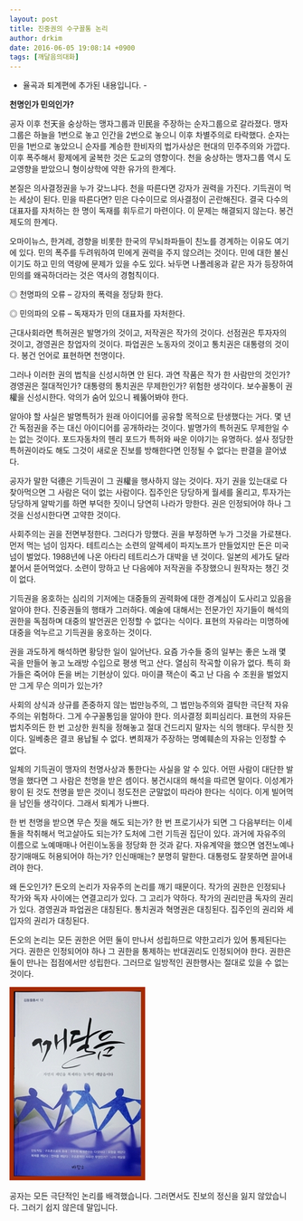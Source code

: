 ```yaml
---
layout: post
title: 진중권의 수구꼴통 논리
author: drkim
date: 2016-06-05 19:08:14 +0900
tags: [깨달음의대화]
---
```

- 율곡과 퇴계편에 추가된 내용입니다. -

  


**천명인가 민의인가?**

  


공자 이후 천天을 숭상하는 맹자그룹과 민民을 주장하는 순자그룹으로 갈라졌다. 맹자그룹은 하늘을 1번으로 놓고 인간을 2번으로 놓으니 이후 차별주의로 타락했다. 순자는 민을 1번으로 놓았으니 순자를 계승한 한비자의 법가사상은 현대의 민주주의와 가깝다. 이후 폭주해서 황제에게 굴복한 것은 도교의 영향이다. 천을 숭상하는 맹자그룹 역시 도교영향을 받았으니 형이상학에 약한 유가의 한계다. 

  


본질은 의사결정권을 누가 갖느냐다. 천을 따른다면 강자가 권력을 가진다. 기득권이 먹는 세상이 된다. 민을 따른다면? 민은 다수이므로 의사결정이 곤란해진다. 결국 다수의 대표자를 자처하는 한 명이 독재를 휘두르기 마련이다. 이 문제는 해결되지 않는다. 봉건제도의 한계다. 

  


오마이뉴스, 한겨레, 경향을 비롯한 한국의 무뇌좌파들이 친노를 경계하는 이유도 여기에 있다. 민의 폭주를 두려워하여 민에게 권력을 주지 않으려는 것이다. 민에 대한 불신이기도 하고 민의 역량에 문제가 있을 수도 있다. 놔두면 나폴레옹과 같은 자가 등장하여 민의를 왜곡하더라는 것은 역사의 경험칙이다. 

  


◎ 천명파의 오류 – 강자의 폭력을 정당화 한다.  
      
◎ 민의파의 오류 – 독재자가 민의 대표자를 자처한다. 

  


근대사회라면 특허권은 발명가의 것이고, 저작권은 작가의 것이다. 선점권은 투자자의 것이고, 경영권은 창업자의 것이다. 파업권은 노동자의 것이고 통치권은 대통령의 것이다. 봉건 언어로 표현하면 천명이다.

  


그러나 이러한 권의 법칙을 신성시하면 안 된다. 과연 작품은 작가 한 사람만의 것인가? 경영권은 절대적인가? 대통령의 통치권은 무제한인가? 위험한 생각이다. 보수꼴통이 권權을 신성시한다. 악의가 숨어 있으니 꿰뚫어봐야 한다. 

  


알아야 할 사실은 발명특허가 원래 아이디어를 공유할 목적으로 탄생했다는 거다. 몇 년간 독점권을 주는 대신 아이디어를 공개하라는 것이다. 발명가의 특허권도 무제한일 수는 없는 것이다. 포드자동차의 헨리 포드가 특허와 싸운 이야기는 유명하다. 설사 정당한 특허권이라도 해도 그것이 새로운 진보를 방해한다면 인정될 수 없다는 판결을 끌어냈다. 

  


공자가 말한 덕德은 기득권이 그 권權을 행사하지 않는 것이다. 자기 권을 있는대로 다 찾아먹으면 그 사람은 덕이 없는 사람이다. 집주인은 당당하게 월세를 올리고, 투자가는 당당하게 알박기를 하면 부덕한 짓이니 당연히 나라가 망한다. 권은 인정되어야 하나 그것을 신성시한다면 고약한 것이다. 

  


사회주의는 권을 전면부정한다. 그러다가 망했다. 권을 부정하면 누가 그것을 가로챈다. 먼저 먹는 넘이 임자다. 테트리스는 소련의 알렉세이 파지노프가 만들었지만 돈은 미국넘이 벌었다. 1988년에 나온 아타리 테트리스가 대박을 낸 것이다. 일본의 세가도 달라붙어서 뜯어먹었다. 소련이 망하고 난 다음에야 저작권을 주장했으니 원작자는 챙긴 것이 없다. 

  


기득권을 옹호하는 심리의 기저에는 대중들의 권력화에 대한 경계심이 도사리고 있음을 알아야 한다. 진중권들의 행태가 그러하다. 예술에 대해서는 전문가인 자기들이 해석의 권한을 독점하며 대중의 발언권은 인정할 수 없다는 식이다. 표현의 자유라는 미명하에 대중을 억누르고 기득권을 옹호하는 것이다.

  


권을 과도하게 해석하면 황당한 일이 일어난다. 요즘 가수들 중의 일부는 좋은 노래 몇 곡을 만들어 놓고 노래방 수입으로 평생 먹고 산다. 열심히 작곡할 이유가 없다. 특히 화가들은 죽어야 돈을 버는 기현상이 있다. 마이클 잭슨이 죽고 난 다음 수 조원을 벌었지만 그게 무슨 의미가 있는가? 

  


사회의 상식과 상규를 존중하지 않는 법만능주의, 그 법만능주의와 결탁한 극단적 자유주의는 위험하다. 그게 수구꼴통임을 알아야 한다. 의사결정 회피심리다. 표현의 자유든 법치주의든 한 번 고상한 원칙을 정해놓고 절대 건드리지 말자는 식의 행태다. 무식한 짓이다. 일베충은 결코 용납될 수 없다. 변희재가 주장하는 명예훼손의 자유는 인정할 수 없다.

  


일체의 기득권이 맹자의 천명사상과 통한다는 사실을 알 수 있다. 어떤 사람이 대단한 발명을 했다면 그 사람은 천명을 받은 셈이다. 봉건시대의 해석을 따르면 말이다. 이성계가 왕이 된 것도 천명을 받은 것이니 정도전은 군말없이 따라야 한다는 식이다. 이게 빌어먹을 남인들 생각이다. 그래서 퇴계가 나쁘다.

  


한 번 천명을 받으면 무슨 짓을 해도 되는가? 한 번 프로기사가 되면 그 다음부터는 이세돌을 착취해서 먹고살아도 되는가? 도처에 그런 기득권 집단이 있다. 과거에 자유주의 이름으로 노예매매나 어린이노동을 정당화 한 것과 같다. 자유계약을 했으면 염전노예나 장기매매도 허용되어야 하는가? 인신매매는? 분명히 말한다. 대통령도 잘못하면 끌어내려야 한다. 

  


왜 돈오인가? 돈오의 논리가 자유주의 논리를 깨기 때문이다. 작가의 권한은 인정되나 작가와 독자 사이에는 연결고리가 있다. 그 고리가 약하다. 작가의 권리만큼 독자의 권리가 있다. 경영권과 파업권은 대칭된다. 통치권과 혁명권은 대칭된다. 집주인의 권리와 세입자의 권리가 대칭된다.

  


돈오의 논리는 모든 권한은 어떤 둘이 만나서 성립하므로 약한고리가 있어 통제된다는 거다. 권한은 인정되어야 하나 그 권한을 통제하는 반대권리도 인정되어야 한다. 권한은 둘이 만나는 접점에서만 성립한다. 그러므로 일방적인 권한행사는 절대로 있을 수 없는 것이다. 

  




  



 ![](/files/attach/images/198/466/716/aDSC01523.JPG) 

  


공자는 모든 극단적인 논리를 배격했습니다. 그러면서도 진보의 정신을 잃지 않았습니다. 그러기 쉽지 않은데 말입니다.